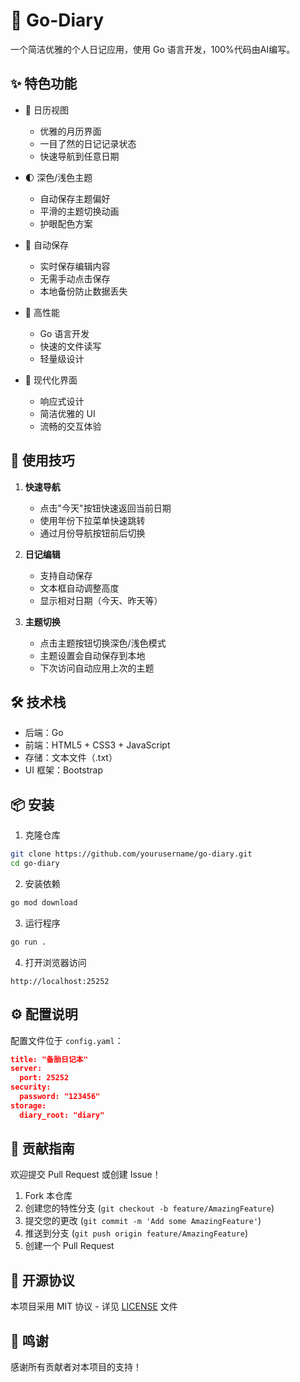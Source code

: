 # 📝 Go-Diary

一个简洁优雅的个人日记应用，使用 Go 语言开发，100%代码由AI编写。

## ✨ 特色功能

- 📅 日历视图
  - 优雅的月历界面
  - 一目了然的日记记录状态
  - 快速导航到任意日期

- 🌓 深色/浅色主题
  - 自动保存主题偏好
  - 平滑的主题切换动画
  - 护眼配色方案

- 💾 自动保存
  - 实时保存编辑内容
  - 无需手动点击保存
  - 本地备份防止数据丢失

- 🚀 高性能
  - Go 语言开发
  - 快速的文件读写
  - 轻量级设计

- 🎨 现代化界面
  - 响应式设计
  - 简洁优雅的 UI
  - 流畅的交互体验

## 🌟 使用技巧

1. **快速导航**
   - 点击"今天"按钮快速返回当前日期
   - 使用年份下拉菜单快速跳转
   - 通过月份导航按钮前后切换

2. **日记编辑**
   - 支持自动保存
   - 文本框自动调整高度
   - 显示相对日期（今天、昨天等）

3. **主题切换**
   - 点击主题按钮切换深色/浅色模式
   - 主题设置会自动保存到本地
   - 下次访问自动应用上次的主题


## 🛠️ 技术栈

- 后端：Go
- 前端：HTML5 + CSS3 + JavaScript
- 存储：文本文件（.txt）
- UI 框架：Bootstrap

## 📦 安装

1. 克隆仓库
```bash
git clone https://github.com/yourusername/go-diary.git
cd go-diary
```

2. 安装依赖
```bash
go mod download
```

3. 运行程序
```bash
go run .
```

4. 打开浏览器访问
```
http://localhost:25252
```

## ⚙️ 配置说明

配置文件位于 `config.yaml`：

```json
title: "备胎日记本"
server:
  port: 25252
security:
  password: "123456"
storage:
  diary_root: "diary"
```


## 🤝 贡献指南

欢迎提交 Pull Request 或创建 Issue！

1. Fork 本仓库
2. 创建您的特性分支 (`git checkout -b feature/AmazingFeature`)
3. 提交您的更改 (`git commit -m 'Add some AmazingFeature'`)
4. 推送到分支 (`git push origin feature/AmazingFeature`)
5. 创建一个 Pull Request

## 📄 开源协议

本项目采用 MIT 协议 - 详见 [LICENSE](LICENSE) 文件

## 🙏 鸣谢

感谢所有贡献者对本项目的支持！
